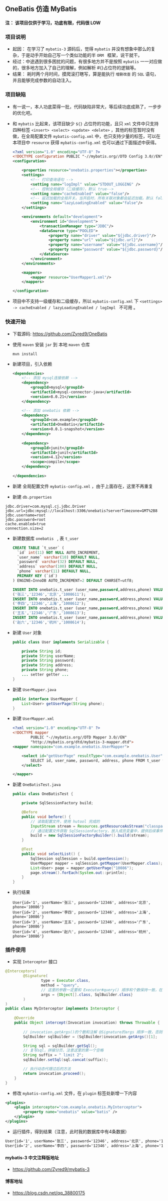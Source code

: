 ## OneBatis 仿造 MyBatis



#### 注： 该项目仅供于学习，功底有限，代码很 LOW



###  项目说明

- 起因： 在学习了 `mybatis-3` 源码后，觉得 `mybatis` 并没有想象中那么的复杂，于是动手开始自己写一个类似功能的半 `ORM ` 框架，说干就干。
- 经过：中途遇到很多困扰的问题，有很多地方并不是按照 `mybatis` 一一对应做的，很多地方加入了自己的理解，例如解析 #{}占位符的逻辑等。
- 结果： 耗时两个月时间，摸爬滚打瞎写，算是能执行 `增删改查` 的 `SQL` 语句，并且能够完成参数的自动注入。

### 项目缺陷

- 有一说一，本人功底菜得一批，代码缺陷非常大，等后续功底成熟了，一步步的优化吧。

- 和 `mybatis` 比起来，该项目缺少 `${}` 占位符的功能，且只 `xml` 文件中只支持四种标签 `<insert> <select> <update> <delete>` ，其他的标签暂时没有做，在全局配置文件 `mybatis-config.xml` 中，也只支持少量的标签，可以在本项目中 `resource` 获得 `mybatis-config.xml` 也可以通过下面描述中获得。

  ```xml
  <?xml version="1.0" encoding="UTF-8" ?>
  <!DOCTYPE configuration PUBLIC "-//mybatis.org//DTD Config 3.0//EN" "http://mybatis.org/dtd/mybatis-3-config.dtd">
  <configuration>
  
      <properties resource="onebatis.properties"></properties>
      <settings>
          <!-- 打印查询语句 -->
          <setting name="logImpl" value="STDOUT_LOGGING" />
          <!-- 控制全局缓存（二级缓存），默认 true-->
          <setting name="cacheEnabled" value="false"/>
          <!-- 延迟加载的全局开关。当开启时，所有关联对象都会延迟加载。默认 false  -->
          <setting name="lazyLoadingEnabled" value="false"/>
      </settings>
  
      <environments default="development">
          <environment id="development">
              <transactionManager type="JDBC"/>
              <dataSource type="POOLED">
                  <property name="driver" value="${jdbc.driver}"/>
                  <property name="url" value="${jdbc.url}"/>
                  <property name="username" value="${jdbc.username}"/>
                  <property name="password" value="${jdbc.password}"/>
              </dataSource>
          </environment>
      </environments>
  
      <mappers>
          <mapper resource="UserMapper1.xml"/>
      </mappers>
  
  </configuration>
  ```

  

- 项目中不支持一级缓存和二级缓存，所以 `mybatis-config.xml` 下 `<settings> -> cacheEnabled / lazyLoadingEnabled / logImpl ` 不可用 。

### 快速开始

- 下载源码:  https://github.com/Zyred9/OneBatis

- 使用 `maven` 安装 `jar` 到 本地 `maven` 仓库

  ```shell
  mvn install
  ```

- 新建项目，引入依赖

  ```xml
  <dependencies>
      <!-- 添加 mysql连接依赖 -->
      <dependency>
          <groupId>mysql</groupId>
          <artifactId>mysql-connector-java</artifactId>
          <version>8.0.21</version>
      </dependency>
  
      <!-- 添加 onebatis 依赖 -->
      <dependency>
          <groupId>com.example</groupId>
          <artifactId>OneBatis</artifactId>
          <version>0.0.1-snapshot</version>
      </dependency>
      
      <dependency>
          <groupId>junit</groupId>
          <artifactId>junit</artifactId>
          <version>4.12</version>
          <scope>compile</scope>
      </dependency>
      
  </dependencies>
  ```

  

- 新建 全局配置文件 `mybatis-config.xml` ，由于上面存在，这里不再重复
- 新建 `db.properties`

```properties
jdbc.driver=com.mysql.cj.jdbc.Driver
jdbc.url=jdbc:mysql://localhost:3306/onebatis?serverTimezone=GMT%2B8
jdbc.username=root
jdbc.password=root
cache.enabled=true
connection.size=2
```

- 新建数据库 `onebatis ` , 表 `t_user`

  ```sql
  CREATE TABLE `t_user` (
    `id` int(11) NOT NULL AUTO_INCREMENT,
    `user_name` varchar(10) DEFAULT NULL,
    `password` varchar(32) DEFAULT NULL,
    `address` varchar(100) DEFAULT NULL,
    `phone` varchar(11) DEFAULT NULL,
    PRIMARY KEY (`id`)
  ) ENGINE=InnoDB AUTO_INCREMENT=2 DEFAULT CHARSET=utf8;
  
  INSERT INTO onebatis.t_user (user_name,password,address,phone) VALUES
  ('张三','12346','北京','1008611');
  INSERT INTO onebatis.t_user (user_name,password,address,phone) VALUES
  ('李四','12346','上海','1008612');
  INSERT INTO onebatis.t_user (user_name,password,address,phone) VALUES
  ('王五','12346','广东','1008613');
  INSERT INTO onebatis.t_user (user_name,password,address,phone) VALUES
  ('赵六','12346','杭州','1008614');
  ```

- 新建 `User` 对象

  ```java
  public class User implements Serializable {
  
      private String id;
      private String userName;
      private String password;
      private String address;
      private String phone;
      ... setter getter ...
  }
  ```

- 新建 `UserMapper.java`

  ```java
  public interface UserMapper {
      List<User> getUserPage(String phone);
  }
  ```

- 新建 `UserMapper.xml`

  ```xml
  <?xml version="1.0" encoding="UTF-8" ?>
  <!DOCTYPE mapper
          PUBLIC "-//mybatis.org//DTD Mapper 3.0//EN"
          "http://mybatis.org/dtd/mybatis-3-mapper.dtd">
  <mapper namespace="com.example.onebatis.UserMapper">
  
      <select id="getUserPage" resultType="com.example.onebatis.User">
          SELECT id, user_name, password, address, phone FROM t_user where phone = #{phone}
      </select>
  
  </mapper>
  ```

- 新建 `OneBatisTest.java`

  ```java
  public class OneBatisTest {
  
      private SqlSessionFactory build;
  
      @Before
      public void before() {
          // 读取配置文件，使用 hutool 完成的
          InputStream stream = Resources.getResourceAsStream("classpath:mybatis-config.xml");
          // 通过配置文件获取 SqlSessionFactory，放入成员变量中，提供后续事件
          build = new SqlSessionFactoryBuilder().build(stream);
      }
  
      @Test
      public void selectList() {
          SqlSession sqlSession = build.openSession();
          UserMapper mapper = sqlSession.getMapper(UserMapper.class);
          List<User> page = mapper.getUserPage("10086");
          page.stream().forEach(System.out::println);
      }
  }
  ```

- 执行结果

  ```text
  User{id='1', userName='张三', password='12346', address='北京', phone='10086'}
  User{id='2', userName='李四', password='12346', address='上海', phone='10086'}
  User{id='3', userName='王五', password='12346', address='广东', phone='10086'}
  User{id='4', userName='赵六', password='12346', address='杭州', phone='10086'}
  ```

### 插件使用

- 实现 `Interceptor` 接口

```java
@Interceptors(
        @Signature(
                type = Executor.class,
                method = "query",
            	// 这里的参数一定要和 Executor#query() 顺序和个数保持一致，在扫描阶段才能将其放入到 Invocation 对象中保存
                args = {Object[].class, SqlBuilder.class}
        )
)
public class MyInterceptor implements Interceptor {
    
    @Override
    public Object intercept(Invocation invocation) throws Throwable {
		
        // invocation.getArgs()的个数和注解 @Signature的args 顺序一致，否则会类型转换异常
        SqlBuilder sqlBuilder = (SqlBuilder)invocation.getArgs()[1];

        String sql = sqlBuilder.getSql();
        // 复写sql，拼接分页，注意这里的第一个空格
        String suffix = " limit 2";
        sqlBuilder.setSql(sql.concat(suffix));

        // 执行动态代理过后的方法
        return invocation.proceed();
    }
}
```

- 修改 `mybatis-config.xml` 文件，在 `plugin` 标签处新增一下内容

```xml
<plugins>
    <plugin interceptor="com.example.onebatis.MyInterceptor">
        <property name="onebatis" value="batis" />
    </plugin>
</plugins>
```

- 运行插件，得到结果（注意，此时我的数据库中有4条数据）

```txt
User{id='1', userName='张三', password='12346', address='北京', phone='10086'}
User{id='2', userName='李四', password='12346', address='上海', phone='10086'}
```

#### mybatis-3 中文注释版地址

- https://github.com/Zyred9/mybatis-3

#### 博客地址

- https://blog.csdn.net/qq_38800175